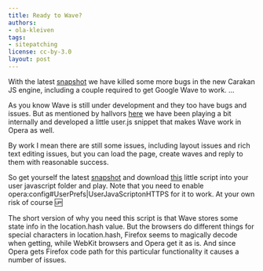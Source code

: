 ```yaml
---
title: Ready to Wave?
authors:
- ola-kleiven
tags:
- sitepatching
license: cc-by-3.0
layout: post
---
```


With the latest <a href="http://my.opera.com/desktopteam/blog/2010/02/05/skin-fixes-unite-and-then-some" rel="nofollow" target="_blank">snapshot</a> we have killed some more bugs in the new Carakan JS engine, including a couple required to get Google Wave to work. ...

As you know Wave is still under development and they too have bugs and issues. But as mentioned by hallvors <a href="http://my.opera.com/community/forums/findpost.pl?id=3621811" target="_blank">here</a> we have been playing a bit internally and developed a little user.js snippet that makes Wave work in Opera as well.

By work I mean there are still some issues, including layout issues and rich text editing issues, but you can load the page, create waves and reply to them with reasonable success.

So get yourself the latest <a href="http://my.opera.com/desktopteam/blog/2010/02/05/skin-fixes-unite-and-then-some" target="_blank">snapshot</a> and download <a href="http://files.myopera.com/olak/files/gwave.js" target="_blank">this</a> little script into your user javascript folder and play. Note that you need to enable opera:config#UserPrefs|UserJavaScriptonHTTPS for it to work. At your own risk of course :up:

The short version of why you need this script is that Wave stores some state info in the location.hash value. But the browsers do different things for special characters in location.hash, Firefox seems to magically decode when getting, while WebKit browsers and Opera get it as is. And since Opera gets Firefox code path for this particular functionality it causes a number of issues.

